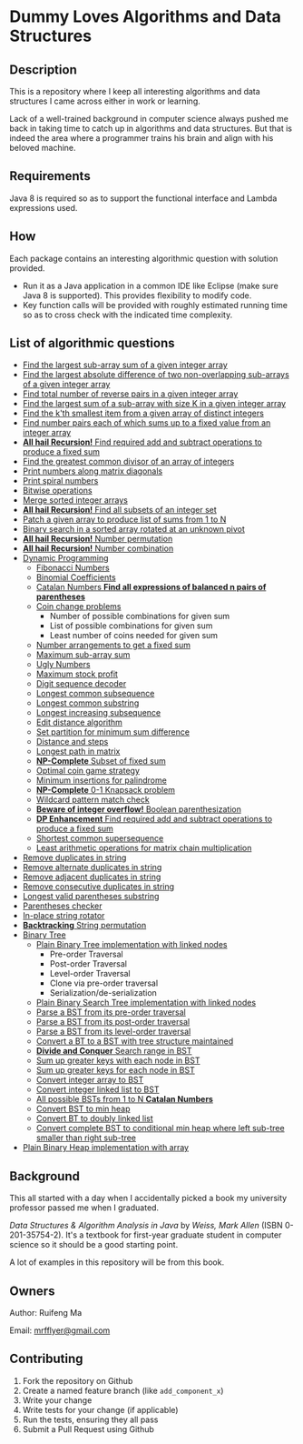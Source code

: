 # Dummy Loves Algorithms and Data Structures

## Description

This is a repository where I keep all interesting algorithms and data structures I came across either in work or learning. 

Lack of a well-trained background in computer science always pushed me back in taking time to catch up in algorithms and data structures. But that is indeed
the area where a programmer trains his brain and align with his beloved machine. 

## Requirements

Java 8 is required so as to support the functional interface and Lambda expressions used. 

## How

Each package contains an interesting algorithmic question with solution provided. 

* Run it as a Java application in a common IDE like Eclipse (make sure Java 8 is supported). This provides flexibility to modify code. 
* Key function calls will be provided with roughly estimated running time so as to cross check with the indicated time complexity.

## List of algorithmic questions
* [Find the largest sub-array sum of a given integer array](./src/integerArray/maxSubsequenceSum/MaxSubseqSum.java)
* [Find the largest absolute difference of two non-overlapping sub-arrays of a given integer array](./src/integerArray/maxSubsequenceDiff/MaxSubseqDiff.java)
* [Find total number of reverse pairs in a given integer array](./src/integerArray/numOfReversePairs/NumOfReversePairs.java)
* [Find the largest sum of a sub-array with size K in a given integer array](./src/integerArray/maxSubarraySumOfSizeK/MaxSubArraySumOfSizeK.java)
* [Find the k'th smallest item from a given array of distinct integers](./src/integerArray/kthSmallestElementInArray/kthSmallestElementInArray.java)
* [Find number pairs each of which sums up to a fixed value from an integer array](./src/integerArray/NumberPairOfFixedSum.java)
* [**All hail Recursion!** Find required add and subtract operations to produce a fixed sum](./src/integerArray/MathOpsForFixedSum.java)
* [Find the greatest common divisor of an array of integers](./src/integerArray/GCDOfIntegerArray.java)
* [Print numbers along matrix diagonals](./src/integerArray/DiagonalNumberMatrix.java)
* [Print spiral numbers](./src/integerArray/SpiralNumber.java)
* [Bitwise operations](./src/integerArray/BitOperators.java)
* [Merge sorted integer arrays](./src/integerArray/SortedArrayMerger.java)
* [**All hail Recursion!** Find all subsets of an integer set](./src/integerArray/SubsetSeeker.java)
* [Patch a given array to produce list of sums from 1 to N](./src/integerArray/IntegerArrayPatcher.java)
* [Binary search in a sorted array rotated at an unknown pivot](./src/integerArray/BinarySearchInRotatedSortedArray.java)
* [**All hail Recursion!** Number permutation](./src/integerArray/NumberPermutation.java)
* [**All hail Recursion!** Number combination](./src/integerArray/NumberCombination.java)
* [Dynamic Programming](./src/dynamicProgramming)
  * [Fibonacci Numbers](./src/dynamicProgramming/FibNumbers.java)
  * [Binomial Coefficients](./src/dynamicProgramming/BinomialCoefficients.java)
  * [Catalan Numbers **Find all expressions of balanced n pairs of parentheses**](./src/dynamicProgramming/CatalanNumbers.java)
  * [Coin change problems](./src/dynamicProgramming/CoinKeeper.java)
    * Number of possible combinations for given sum
    * List of possible combinations for given sum
    * Least number of coins needed for given sum
  * [Number arrangements to get a fixed sum](./src/dynamicProgramming/NumberOrganizer.java)
  * [Maximum sub-array sum](./src/integerArray/maxSubsequenceSum/MaxSubseqSum.java)
  * [Ugly Numbers](./src/dynamicProgramming/UglyNumbers.java)
  * [Maximum stock profit](./src/dynamicProgramming/StockProfit.java)
  * [Digit sequence decoder](./src/dynamicProgramming/DigitSequenceDecoder.java)
  * [Longest common subsequence](./src/dynamicProgramming/LongestCommonSebsequence.java)
  * [Longest common substring](./src/dynamicProgramming/LongestCommonSubstring.java)
  * [Longest increasing subsequence](./src/dynamicProgramming/LongestIncreasingSubsequence.java)
  * [Edit distance algorithm](./src/dynamicProgramming/MinStringEdits.java)
  * [Set partition for minimum sum difference](./src/dynamicProgramming/MinimumSetPartition.java)
  * [Distance and steps](./src/dynamicProgramming/DistanceTraveller.java)
  * [Longest path in matrix](./src/dynamicProgramming/LongestPathInMatrix.java)
  * [**NP-Complete** Subset of fixed sum](./src/dynamicProgramming/SubsetOfFixedSum.java)
  * [Optimal coin game strategy](./src/dynamicProgramming/CoinGameStrategy.java)
  * [Minimum insertions for palindrome](./src/dynamicProgramming/MinimumPalindromeInsertion.java)
  * [**NP-Complete** 0-1 Knapsack problem](./src/dynamicProgramming/KnapsackPacker.java)
  * [Wildcard pattern match check](./src/dynamicProgramming/WildcardMatching.java)
  * [**Beware of integer overflow!** Boolean parenthesization](./src/dynamicProgramming/BooleanParenthesization.java)
  * [**DP Enhancement** Find required add and subtract operations to produce a fixed sum](./src/integerArray/MathOpsForFixedSum.java)
  * [Shortest common supersequence](./src/dynamicProgramming/ShortestCommonSupersequence.java)
  * [Least arithmetic operations for matrix chain multiplication](./src/dynamicProgramming/MatrixChainMultiplication.java)
* [Remove duplicates in string](./src/string/removeDuplicates/DuplicatesRemover.java)
* [Remove alternate duplicates in string](./src/string/removeDuplicates/AlternateDuplicatesRemover.java)
* [Remove adjacent duplicates in string](./src/string/removeDuplicates/AdjacentDuplicatesRemover.java)
* [Remove consecutive duplicates in string](./src/string/removeDuplicates/ConsecutiveDuplicatesRemover.java)
* [Longest valid parentheses substring](./src/string/LongestValidParentheses.java)
* [Parentheses checker](./src/string/ParenthesisChecker.java)
* [In-place string rotator](./src/string/StringRotator.java)
* [**Backtracking** String permutation](./src/string/StringPermutation.java)
* [Binary Tree](./src/binaryTree)
  * [Plain Binary Tree implementation with linked nodes](./src/binaryTree/entities/BinaryTree.java)
    * Pre-order Traversal
    * Post-order Traversal
    * Level-order Traversal
    * Clone via pre-order traversal
    * Serialization/de-serialization
  * [Plain Binary Search Tree implementation with linked nodes](./src/binaryTree/entities/BinarySearchTree.java)
  * [Parse a BST from its pre-order traversal](./src/binaryTree/BSTParserFromPreorderTraversal.java)
  * [Parse a BST from its post-order traversal](./src/binaryTree/BSTParserFromPostorderTraversal.java)
  * [Parse a BST from its level-order traversal](./src/binaryTree/BSTParserFromLevelOrderTraversal.java)
  * [Convert a BT to a BST with tree structure maintained](./src/binaryTree/BTtoBSTConverter.java)
  * [**Divide and Conquer** Search range in BST](./src/binaryTree/SearchRangeInBST.java)
  * [Sum up greater keys with each node in BST](./src/binaryTree/SumWithGreaterKeysInBST.java)
  * [Sum up greater keys for each node in BST](./src/binaryTree/BSTtoGreaterSumTreeConverter.java)
  * [Convert integer array to BST](./src/binaryTree/ArrayToBSTConverter.java)
  * [Convert integer linked list to BST](./src/binaryTree/LinkedListToBSTConverter.java)
  * [All possible BSTs from 1 to N **Catalan Numbers**](./src/binaryTree/AllPossibleBSTsFromOneToN.java)
  * [Convert BST to min heap](./src/binaryTree/BSTtoMinHeapConverter.java)
  * [Convert BT to doubly linked list](./src/binaryTree/BTtoDoublyLinkedListConverter.java)
  * [Convert complete BST to conditional min heap where left sub-tree smaller than right sub-tree](./src/binaryTree/BSTtoConditionalMinHeapConverter.java)
* [Plain Binary Heap implementation with array](./src/binaryHeap/MinHeap.java)

## Background

This all started with a day when I accidentally picked a book my university professor passed me when I graduated. 

*Data Structures & Algorithm Analysis in Java* by *Weiss, Mark Allen* (ISBN 0-201-35754-2). It's a textbook for first-year graduate student in computer 
science so it should be a good starting point.

A lot of examples in this repository will be from this book.  

## Owners
Author: Ruifeng Ma

Email: mrfflyer@gmail.com

## Contributing

1. Fork the repository on Github
2. Create a named feature branch (like `add_component_x`)
3. Write your change
4. Write tests for your change (if applicable)
5. Run the tests, ensuring they all pass
6. Submit a Pull Request using Github



